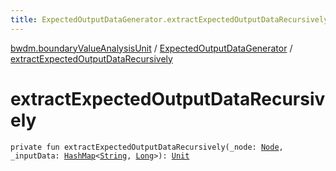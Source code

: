 ```yaml
---
title: ExpectedOutputDataGenerator.extractExpectedOutputDataRecursively - 
---
```


[bwdm.boundaryValueAnalysisUnit](../index.html) / [ExpectedOutputDataGenerator](index.html) / [extractExpectedOutputDataRecursively](./extract-expected-output-data-recursively.html)

# extractExpectedOutputDataRecursively

`private fun extractExpectedOutputDataRecursively(_node: `[`Node`](../../bwdm.information-store/-node/index.html)`, _inputData: `[`HashMap`](http://docs.oracle.com/javase/6/docs/api/java/util/HashMap.html)`<`[`String`](https://kotlinlang.org/api/latest/jvm/stdlib/kotlin/-string/index.html)`, `[`Long`](https://kotlinlang.org/api/latest/jvm/stdlib/kotlin/-long/index.html)`>): `[`Unit`](https://kotlinlang.org/api/latest/jvm/stdlib/kotlin/-unit/index.html)